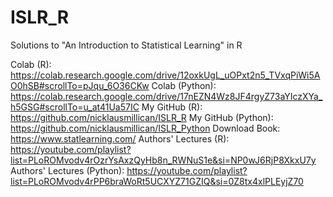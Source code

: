 # ISLR_R
Solutions to "An Introduction to Statistical Learning" in R

Colab (R): https://colab.research.google.com/drive/12oxkUgL_uOPxt2n5_TVxqPiWi5AO0hSB#scrollTo=pJqu_6O36CKw
Colab (Python): https://colab.research.google.com/drive/17nEZN4Wz8JF4rgyZ73aYIczXYa_h5GSG#scrollTo=u_at41Ua57IC
My GitHub (R): https://github.com/nicklausmillican/ISLR_R
My GitHub (Python): https://github.com/nicklausmillican/ISLR_Python
Download Book: https://www.statlearning.com/
Authors' Lectures (R): https://youtube.com/playlist?list=PLoROMvodv4rOzrYsAxzQyHb8n_RWNuS1e&si=NP0wJ6RjP8XkxU7y
Authors' Lectures (Python): https://youtube.com/playlist?list=PLoROMvodv4rPP6braWoRt5UCXYZ71GZIQ&si=0Z8tx4xlPLEyjZ70
